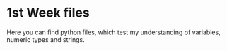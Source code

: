 # 1st Week files
Here you can find python files, which test my understanding of variables, numeric types and strings.
